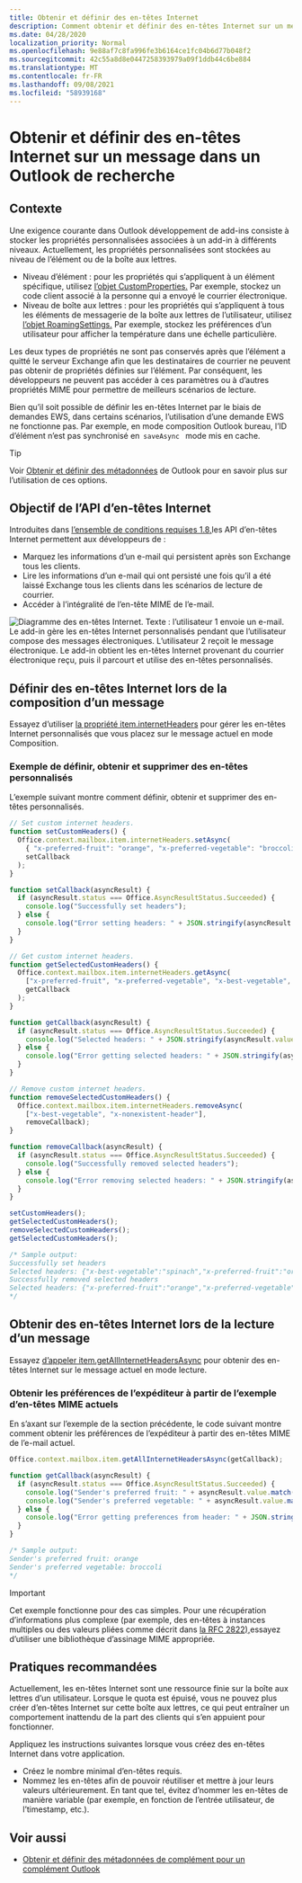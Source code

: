 ```yaml
---
title: Obtenir et définir des en-têtes Internet
description: Comment obtenir et définir des en-têtes Internet sur un message dans un Outlook de recherche.
ms.date: 04/28/2020
localization_priority: Normal
ms.openlocfilehash: 9e88af7c8fa996fe3b6164ce1fc04b6d77b048f2
ms.sourcegitcommit: 42c55a8d8e0447258393979a09f1ddb44c6be884
ms.translationtype: MT
ms.contentlocale: fr-FR
ms.lasthandoff: 09/08/2021
ms.locfileid: "58939168"
---
```

# <a name="get-and-set-internet-headers-on-a-message-in-an-outlook-add-in"></a>Obtenir et définir des en-têtes Internet sur un message dans un Outlook de recherche

## <a name="background"></a>Contexte

Une exigence courante dans Outlook développement de add-ins consiste à stocker les propriétés personnalisées associées à un add-in à différents niveaux. Actuellement, les propriétés personnalisées sont stockées au niveau de l’élément ou de la boîte aux lettres.

- Niveau d’élément : pour les propriétés qui s’appliquent à un élément spécifique, utilisez [l’objet CustomProperties.](/javascript/api/outlook/office.customproperties) Par exemple, stockez un code client associé à la personne qui a envoyé le courrier électronique.
- Niveau de boîte aux lettres : pour les propriétés qui s’appliquent à tous les éléments de messagerie de la boîte aux lettres de l’utilisateur, utilisez [l’objet RoamingSettings.](/javascript/api/outlook/office.roamingsettings) Par exemple, stockez les préférences d’un utilisateur pour afficher la température dans une échelle particulière.

Les deux types de propriétés ne sont pas conservés après que l’élément a quitté le serveur Exchange afin que les destinataires de courrier ne peuvent pas obtenir de propriétés définies sur l’élément. Par conséquent, les développeurs ne peuvent pas accéder à ces paramètres ou à d’autres propriétés MIME pour permettre de meilleurs scénarios de lecture.

Bien qu’il soit possible de définir les en-têtes Internet par le biais de demandes EWS, dans certains scénarios, l’utilisation d’une demande EWS ne fonctionne pas. Par exemple, en mode composition Outlook bureau, l’ID d’élément n’est pas synchronisé en  `saveAsync`   mode mis en cache.

> [!TIP]
> Voir [Obtenir et définir des métadonnées](metadata-for-an-outlook-add-in.md) de Outlook pour en savoir plus sur l’utilisation de ces options.

## <a name="purpose-of-the-internet-headers-api"></a>Objectif de l’API d’en-têtes Internet

Introduites dans [l’ensemble de conditions requises 1.8,](../reference/objectmodel/requirement-set-1.8/outlook-requirement-set-1.8.md)les API d’en-têtes Internet permettent aux développeurs de :

- Marquez les informations d’un e-mail qui persistent après son Exchange tous les clients.
- Lire les informations d’un e-mail qui ont persisté une fois qu’il a été laissé Exchange tous les clients dans les scénarios de lecture de courrier.
- Accéder à l’intégralité de l’en-tête MIME de l’e-mail.

![Diagramme des en-têtes Internet. Texte : l’utilisateur 1 envoie un e-mail. Le add-in gère les en-têtes Internet personnalisés pendant que l’utilisateur compose des messages électroniques. L’utilisateur 2 reçoit le message électronique. Le add-in obtient les en-têtes Internet provenant du courrier électronique reçu, puis il parcourt et utilise des en-têtes personnalisés.](../images/outlook-internet-headers.png)

## <a name="set-internet-headers-while-composing-a-message"></a>Définir des en-têtes Internet lors de la composition d’un message

Essayez d’utiliser [la propriété item.internetHeaders](/javascript/api/outlook/office.messagecompose#internetHeaders) pour gérer les en-têtes Internet personnalisés que vous placez sur le message actuel en mode Composition.

### <a name="set-get-and-remove-custom-headers-example"></a>Exemple de définir, obtenir et supprimer des en-têtes personnalisés

L’exemple suivant montre comment définir, obtenir et supprimer des en-têtes personnalisés.

```js
// Set custom internet headers.
function setCustomHeaders() {
  Office.context.mailbox.item.internetHeaders.setAsync(
    { "x-preferred-fruit": "orange", "x-preferred-vegetable": "broccoli", "x-best-vegetable": "spinach" },
    setCallback
  );
}

function setCallback(asyncResult) {
  if (asyncResult.status === Office.AsyncResultStatus.Succeeded) {
    console.log("Successfully set headers");
  } else {
    console.log("Error setting headers: " + JSON.stringify(asyncResult.error));
  }
}

// Get custom internet headers.
function getSelectedCustomHeaders() {
  Office.context.mailbox.item.internetHeaders.getAsync(
    ["x-preferred-fruit", "x-preferred-vegetable", "x-best-vegetable", "x-nonexistent-header"],
    getCallback
  );
}

function getCallback(asyncResult) {
  if (asyncResult.status === Office.AsyncResultStatus.Succeeded) {
    console.log("Selected headers: " + JSON.stringify(asyncResult.value));
  } else {
    console.log("Error getting selected headers: " + JSON.stringify(asyncResult.error));
  }
}

// Remove custom internet headers.
function removeSelectedCustomHeaders() {
  Office.context.mailbox.item.internetHeaders.removeAsync(
    ["x-best-vegetable", "x-nonexistent-header"],
    removeCallback);
}

function removeCallback(asyncResult) {
  if (asyncResult.status === Office.AsyncResultStatus.Succeeded) {
    console.log("Successfully removed selected headers");
  } else {
    console.log("Error removing selected headers: " + JSON.stringify(asyncResult.error));
  }
}

setCustomHeaders();
getSelectedCustomHeaders();
removeSelectedCustomHeaders();
getSelectedCustomHeaders();

/* Sample output:
Successfully set headers
Selected headers: {"x-best-vegetable":"spinach","x-preferred-fruit":"orange","x-preferred-vegetable":"broccoli"}
Successfully removed selected headers
Selected headers: {"x-preferred-fruit":"orange","x-preferred-vegetable":"broccoli"}
*/
```

## <a name="get-internet-headers-while-reading-a-message"></a>Obtenir des en-têtes Internet lors de la lecture d’un message

Essayez [d’appeler item.getAllInternetHeadersAsync](/javascript/api/outlook/office.messageread#getAllInternetHeadersAsync_options__callback_) pour obtenir des en-têtes Internet sur le message actuel en mode lecture.

### <a name="get-sender-preferences-from-current-mime-headers-example"></a>Obtenir les préférences de l’expéditeur à partir de l’exemple d’en-têtes MIME actuels

En s’axant sur l’exemple de la section précédente, le code suivant montre comment obtenir les préférences de l’expéditeur à partir des en-têtes MIME de l’e-mail actuel.

```js
Office.context.mailbox.item.getAllInternetHeadersAsync(getCallback);

function getCallback(asyncResult) {
  if (asyncResult.status === Office.AsyncResultStatus.Succeeded) {
    console.log("Sender's preferred fruit: " + asyncResult.value.match(/x-preferred-fruit:.*/gim)[0].slice(19));
    console.log("Sender's preferred vegetable: " + asyncResult.value.match(/x-preferred-vegetable:.*/gim)[0].slice(23));
  } else {
    console.log("Error getting preferences from header: " + JSON.stringify(asyncResult.error));
  }
}

/* Sample output:
Sender's preferred fruit: orange
Sender's preferred vegetable: broccoli
*/
```

> [!IMPORTANT]
> Cet exemple fonctionne pour des cas simples. Pour une récupération d’informations plus complexe (par exemple, des en-têtes à instances multiples ou des valeurs pliées comme décrit dans [la RFC 2822),](https://tools.ietf.org/html/rfc2822)essayez d’utiliser une bibliothèque d’assinage MIME appropriée.

## <a name="recommended-practices"></a>Pratiques recommandées

Actuellement, les en-têtes Internet sont une ressource finie sur la boîte aux lettres d’un utilisateur. Lorsque le quota est épuisé, vous ne pouvez plus créer d’en-têtes Internet sur cette boîte aux lettres, ce qui peut entraîner un comportement inattendu de la part des clients qui s’en appuient pour fonctionner.

Appliquez les instructions suivantes lorsque vous créez des en-têtes Internet dans votre application.

- Créez le nombre minimal d’en-têtes requis.
- Nommez les en-têtes afin de pouvoir réutiliser et mettre à jour leurs valeurs ultérieurement. En tant que tel, évitez d’nommer les en-têtes de manière variable (par exemple, en fonction de l’entrée utilisateur, de l’timestamp, etc.).

## <a name="see-also"></a>Voir aussi

- [Obtenir et définir des métadonnées de complément pour un complément Outlook](metadata-for-an-outlook-add-in.md)
